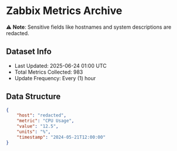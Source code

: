 # Zabbix Metrics Archive

⚠️ **Note**: Sensitive fields like hostnames and system descriptions are redacted.

## Dataset Info
- Last Updated: 2025-06-24 01:00 UTC
- Total Metrics Collected: 983
- Update Frequency: Every (1) hour

## Data Structure
```json
{
    "host": "redacted",
    "metric": "CPU Usage",
    "value": "12.5",
    "units": "%",
    "timestamp": "2024-05-21T12:00:00"
}
```
